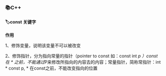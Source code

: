 ### 📚C++

#### 🏷const 关键字

**作用**

1、修饰变量，说明该变量不可以被改变

2、修饰指针，分为指向常量的指针（pointer to const 如：const int *p ）const在 * 之前，不能通过*P来修改所指向的内容去的内容；常量指针，简称常指针：int * const p, * 在const之前，不能改变指向的位置

